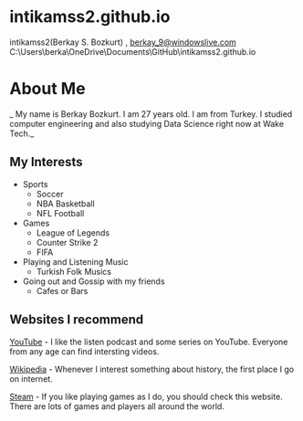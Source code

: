 # intikamss2.github.io
intikamss2(Berkay S. Bozkurt) , berkay_9@windowslive.com
C:\Users\berka\OneDrive\Documents\GitHub\intikamss2.github.io


# About Me
_  My name is Berkay Bozkurt. I am 27 years old. I am from Turkey. I studied computer engineering and also studying Data Science right now at Wake Tech._

## My Interests 
* Sports
  * Soccer
  * NBA Basketball
  * NFL Football 
* Games
  * League of Legends
  * Counter Strike 2
  * FIFA
* Playing and Listening Music
  * Turkish Folk Musics 
* Going out and Gossip with my friends
  * Cafes or Bars

## Websites I recommend
[YouTube](www.youtube.com) - I like the listen podcast and some series on YouTube. Everyone from any age can find intersting videos.

[Wikipedia](www.wikipedia.org) - Whenever I interest something about history, the first place I go on internet.

[Steam](store.steampowered.com) - If you like playing games as I do, you should check this website. There are lots of games and players all around the world.